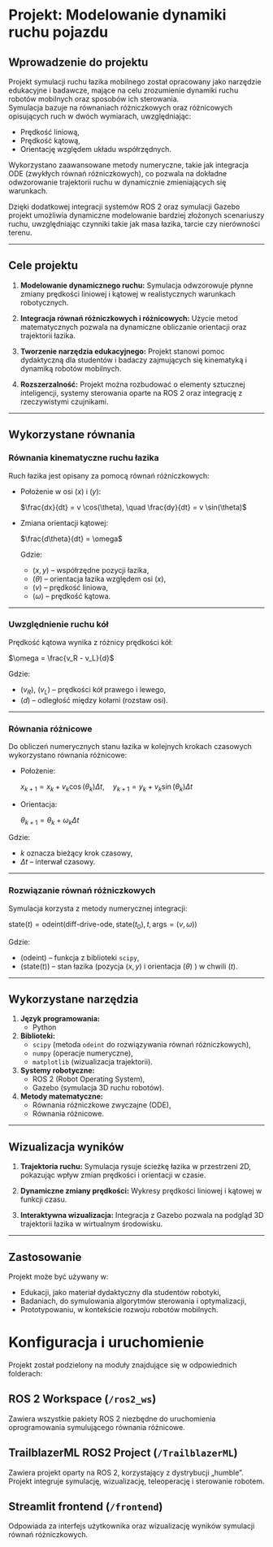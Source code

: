 # Projekt: Modelowanie dynamiki ruchu pojazdu

## Wprowadzenie do projektu

Projekt symulacji ruchu łazika mobilnego został opracowany jako narzędzie edukacyjne i badawcze, mające na celu zrozumienie dynamiki ruchu robotów mobilnych oraz sposobów ich sterowania.  
Symulacja bazuje na równaniach różniczkowych oraz różnicowych opisujących ruch w dwóch wymiarach, uwzględniając:

- Prędkość liniową,
- Prędkość kątową,
- Orientację względem układu współrzędnych.

Wykorzystano zaawansowane metody numeryczne, takie jak integracja ODE (zwykłych równań różniczkowych), co pozwala na dokładne odwzorowanie trajektorii ruchu w dynamicznie zmieniających się warunkach.

Dzięki dodatkowej integracji systemów ROS 2 oraz symulacji Gazebo projekt umożliwia dynamiczne modelowanie bardziej złożonych scenariuszy ruchu, uwzględniając czynniki takie jak masa łazika, tarcie czy nierówności terenu.

---

## Cele projektu

1. **Modelowanie dynamicznego ruchu:**
   Symulacja odwzorowuje płynne zmiany prędkości liniowej i kątowej w realistycznych warunkach robotycznych.
   
2. **Integracja równań różniczkowych i różnicowych:**
   Użycie metod matematycznych pozwala na dynamiczne obliczanie orientacji oraz trajektorii łazika.
   
3. **Tworzenie narzędzia edukacyjnego:**
   Projekt stanowi pomoc dydaktyczną dla studentów i badaczy zajmujących się kinematyką i dynamiką robotów mobilnych.
   
4. **Rozszerzalność:**
   Projekt można rozbudować o elementy sztucznej inteligencji, systemy sterowania oparte na ROS 2 oraz integrację z rzeczywistymi czujnikami.

---

## Wykorzystane równania

### Równania kinematyczne ruchu łazika
Ruch łazika jest opisany za pomocą równań różniczkowych:
- Położenie w osi $(x)$ i $(y)$:
  
  $\frac{dx}{dt} = v \cos(\theta), \quad \frac{dy}{dt} = v \sin(\theta)$

- Zmiana orientacji kątowej:
  
  $\frac{d\theta}{dt} = \omega$
  
  Gdzie:
  - $(x, y)$ – współrzędne pozycji łazika,
  - $(\theta)$ – orientacja łazika względem osi $(x)$,
  - $(v)$ – prędkość liniowa,
  - $(\omega)$ – prędkość kątowa.

---

### Uwzględnienie ruchu kół
Prędkość kątowa wynika z różnicy prędkości kół:

$\omega = \frac{v_R - v_L}{d}$

Gdzie:
- $(v_R)$, $(v_L)$ – prędkości kół prawego i lewego,
- $(d)$ – odległość między kołami (rozstaw osi).

---

### Równania różnicowe
Do obliczeń numerycznych stanu łazika w kolejnych krokach czasowych wykorzystano równania różnicowe:
- Położenie:
  
  $x_{k+1} = x_k + v_k \cos(\theta_k) \Delta t, \quad y_{k+1} = y_k + v_k \sin(\theta_k) \Delta t$
  
- Orientacja:
  
  $\theta_{k+1} = \theta_k + \omega_k \Delta t$

Gdzie:
- $k$ oznacza bieżący krok czasowy,
- $\Delta t$ – interwał czasowy.

---

### Rozwiązanie równań różniczkowych
Symulacja korzysta z metody numerycznej integracji:

$\text{state}(t) = \text{odeint} \big( \text{diff-drive-ode}, \text{state}(t_0), t, \text{args}=(v, \omega) \big)$

Gdzie:
- $(\text{odeint})$ – funkcja z biblioteki `scipy`,
- $(\text{state}(t))$ – stan łazika (pozycja $(x, y)$ i orientacja $(\theta)$ ) w chwili $(t)$.

---

## Wykorzystane narzędzia

1. **Język programowania:**
   - Python
2. **Biblioteki:**
   - `scipy` (metoda `odeint` do rozwiązywania równań różniczkowych),
   - `numpy` (operacje numeryczne),
   - `matplotlib` (wizualizacja trajektorii).
3. **Systemy robotyczne:**
   - ROS 2 (Robot Operating System),
   - Gazebo (symulacja 3D ruchu robotów).
4. **Metody matematyczne:**
   - Równania różniczkowe zwyczajne (ODE),
   - Równania różnicowe.

---

## Wizualizacja wyników

1. **Trajektoria ruchu:**
   Symulacja rysuje ścieżkę łazika w przestrzeni 2D, pokazując wpływ zmian prędkości i orientacji w czasie.

2. **Dynamiczne zmiany prędkości:**
   Wykresy prędkości liniowej i kątowej w funkcji czasu.

3. **Interaktywna wizualizacja:**
   Integracja z Gazebo pozwala na podgląd 3D trajektorii łazika w wirtualnym środowisku.

---

## Zastosowanie

Projekt może być używany w:
- Edukacji, jako materiał dydaktyczny dla studentów robotyki,
- Badaniach, do symulowania algorytmów sterowania i optymalizacji,
- Prototypowaniu, w kontekście rozwoju robotów mobilnych.

# Konfiguracja i uruchomienie

Projekt został podzielony na moduły znajdujące się w odpowiednich folderach:

## ROS 2 Workspace (`/ros2_ws`)

Zawiera wszystkie pakiety ROS 2 niezbędne do uruchomienia oprogramowania symulującego równania różnicowe.

## TrailblazerML ROS2 Project (`/TrailblazerML`)

Zawiera projekt oparty na ROS 2, korzystający z dystrybucji „humble”. Projekt integruje symulację, wizualizację, teleoperację i sterowanie robotem.

## Streamlit frontend (`/frontend`)

Odpowiada za interfejs użytkownika oraz wizualizację wyników symulacji równań różniczkowych.
